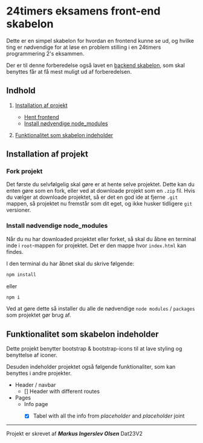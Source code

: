 # 24timers eksamens front-end skabelon 

Dette er en simpel skabelon for hvordan en frontend kunne se ud, og hvilke ting er nødvendige for at løse en problem stilling i en 24timers programmering 2's eksammen.

Der er til denne forberedelse også lavet en [backend skabelon](https://github.com/MarkusIngerslev/Skabelon1-backend.git), som skal benyttes får at få mest muligt ud af forberedelsen.

## Indhold

1. [Installation af projekt](#installation-af-projekt)

   - [Hent frontend](#hent-frontend)
   - [Install nødvendige node_modules](#install-nødvendige-node_modules) 

2. [Funktionalitet som skabelon indeholder](#funktionalitet-som-skabelon-indeholder)


## Installation af projekt

###  Fork projekt

Det første du selvfølgelig skal gøre er at hente selve projektet. Dette kan du enten gøre som en fork, eller ved at downloade projekt som en `.zip` fil. Hvis du vælger at downloade projektet, så er det en god ide at fjerne `.git` mappen, så projektet nu fremstår som dit eget, og ikke husker tidligere `git` versioner.

### Install nødvendige node_modules 

Når du nu har downloaded projektet eller forket, så skal du åbne en terminal inde i `root`-mappen for projektet. Det er den mappe hvor `index.html` kan findes.

I den terminal du har åbnet skal du skrive følgende:

```sh
npm install
```
eller
```bash
npm i
```

Ved at gøre dette så installer du alle de nødvendige `node modules` / `packages` som projektet gør brug af.


## Funktionalitet som skabelon indeholder

Dette projekt benytter bootstrap & bootstrap-icons til at lave styling og benyttelse af iconer.

Desuden indeholder projektet også følgende funktionaliter, som kan benyttes i andre projekter.

- Header / navbar
    - [] Header with different routes
- Pages
    - Info page
        - [x] Tabel with all the info from *placeholder* and *placeholder* joint


---
Projekt er skrevet af __*Markus Ingerslev Olsen*__ Dat23V2